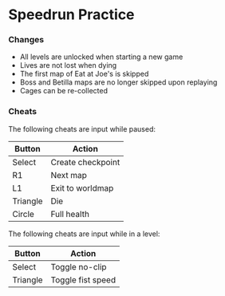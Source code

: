 # Speedrun Practice

### Changes
- All levels are unlocked when starting a new game
- Lives are not lost when dying
- The first map of Eat at Joe's is skipped
- Boss and Betilla maps are no longer skipped upon replaying
- Cages can be re-collected

### Cheats 
The following cheats are input while paused:

| **Button** | **Action**        |
|------------|-------------------|
| Select     | Create checkpoint |
| R1         | Next map          |
| L1         | Exit to worldmap  |
| Triangle   | Die               |
| Circle     | Full health       |

The following cheats are input while in a level:

| **Button** | **Action**        |
|------------|-------------------|
| Select     | Toggle no-clip    |
| Triangle   | Toggle fist speed |
